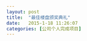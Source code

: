 ```yaml
---
layout: post
title:  "最佳楼盘颁奖典礼"
date:   2015-1-18 11:26:07
categories: [公司个人完成项目]
---
```


<jplayer url="videos/zui-jia-lou-pan-ban-jiang.mp4" title="最佳楼盘颁奖典礼"></jplayer>
